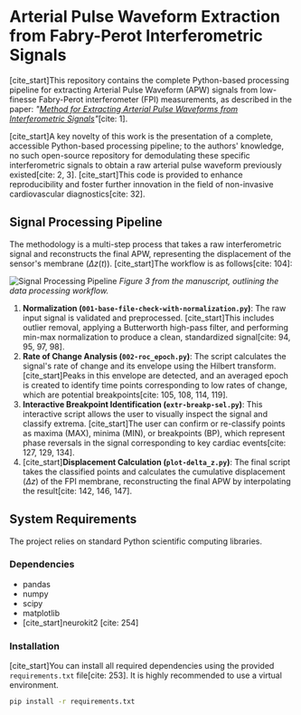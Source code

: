 # Arterial Pulse Waveform Extraction from Fabry-Perot Interferometric Signals

[cite_start]This repository contains the complete Python-based processing pipeline for extracting Arterial Pulse Waveform (APW) signals from low-finesse Fabry-Perot interferometer (FPI) measurements, as described in the paper: *"[Method for Extracting Arterial Pulse Waveforms from Interferometric Signals](link-to-your-published-paper-here)"*[cite: 1].

[cite_start]A key novelty of this work is the presentation of a complete, accessible Python-based processing pipeline; to the authors' knowledge, no such open-source repository for demodulating these specific interferometric signals to obtain a raw arterial pulse waveform previously existed[cite: 2, 3]. [cite_start]This code is provided to enhance reproducibility and foster further innovation in the field of non-invasive cardiovascular diagnostics[cite: 32].

## Signal Processing Pipeline

The methodology is a multi-step process that takes a raw interferometric signal and reconstructs the final APW, representing the displacement of the sensor's membrane ($\Delta z(t)$). [cite_start]The workflow is as follows[cite: 104]:

![Signal Processing Pipeline](https://i.imgur.com/8QkC45R.png)
*Figure 3 from the manuscript, outlining the data processing workflow.*

1.  **Normalization (`001-base-file-check-with-normalization.py`)**: The raw input signal is validated and preprocessed. [cite_start]This includes outlier removal, applying a Butterworth high-pass filter, and performing min-max normalization to produce a clean, standardized signal[cite: 94, 95, 97, 98].
2.  **Rate of Change Analysis (`002-roc_epoch.py`)**: The script calculates the signal's rate of change and its envelope using the Hilbert transform. [cite_start]Peaks in this envelope are detected, and an averaged epoch is created to identify time points corresponding to low rates of change, which are potential breakpoints[cite: 105, 108, 114, 119].
3.  **Interactive Breakpoint Identification (`extr-breakp-sel.py`)**: This interactive script allows the user to visually inspect the signal and classify extrema. [cite_start]The user can confirm or re-classify points as maxima (MAX), minima (MIN), or breakpoints (BP), which represent phase reversals in the signal corresponding to key cardiac events[cite: 127, 129, 134].
4.  [cite_start]**Displacement Calculation (`plot-delta_z.py`)**: The final script takes the classified points and calculates the cumulative displacement ($\Delta z$) of the FPI membrane, reconstructing the final APW by interpolating the result[cite: 142, 146, 147].

## System Requirements

The project relies on standard Python scientific computing libraries.

### Dependencies
- pandas
- numpy
- scipy
- matplotlib
- [cite_start]neurokit2 [cite: 254]

### Installation
[cite_start]You can install all required dependencies using the provided `requirements.txt` file[cite: 253]. It is highly recommended to use a virtual environment.

```bash
pip install -r requirements.txt